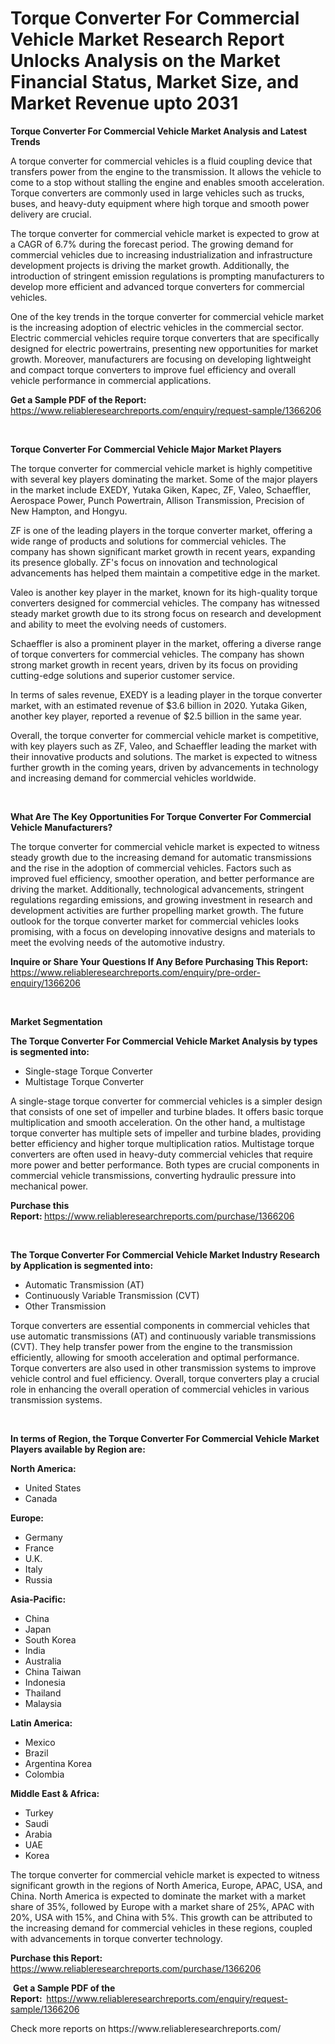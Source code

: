 <p><h1>Torque Converter For Commercial Vehicle Market Research Report Unlocks Analysis on the Market Financial Status, Market Size, and Market Revenue upto 2031</h1></p><p><strong>Torque Converter For Commercial Vehicle Market Analysis and Latest Trends</strong></p>
<p><p>A torque converter for commercial vehicles is a fluid coupling device that transfers power from the engine to the transmission. It allows the vehicle to come to a stop without stalling the engine and enables smooth acceleration. Torque converters are commonly used in large vehicles such as trucks, buses, and heavy-duty equipment where high torque and smooth power delivery are crucial.</p><p>The torque converter for commercial vehicle market is expected to grow at a CAGR of 6.7% during the forecast period. The growing demand for commercial vehicles due to increasing industrialization and infrastructure development projects is driving the market growth. Additionally, the introduction of stringent emission regulations is prompting manufacturers to develop more efficient and advanced torque converters for commercial vehicles.</p><p>One of the key trends in the torque converter for commercial vehicle market is the increasing adoption of electric vehicles in the commercial sector. Electric commercial vehicles require torque converters that are specifically designed for electric powertrains, presenting new opportunities for market growth. Moreover, manufacturers are focusing on developing lightweight and compact torque converters to improve fuel efficiency and overall vehicle performance in commercial applications.</p></p>
<p><strong>Get a Sample PDF of the Report:&nbsp;</strong> <a href="https://www.reliableresearchreports.com/enquiry/request-sample/1366206">https://www.reliableresearchreports.com/enquiry/request-sample/1366206</a></p>
<p>&nbsp;</p>
<p><strong>Torque Converter For Commercial Vehicle Major Market Players</strong></p>
<p><p>The torque converter for commercial vehicle market is highly competitive with several key players dominating the market. Some of the major players in the market include EXEDY, Yutaka Giken, Kapec, ZF, Valeo, Schaeffler, Aerospace Power, Punch Powertrain, Allison Transmission, Precision of New Hampton, and Hongyu.</p><p>ZF is one of the leading players in the torque converter market, offering a wide range of products and solutions for commercial vehicles. The company has shown significant market growth in recent years, expanding its presence globally. ZF's focus on innovation and technological advancements has helped them maintain a competitive edge in the market.</p><p>Valeo is another key player in the market, known for its high-quality torque converters designed for commercial vehicles. The company has witnessed steady market growth due to its strong focus on research and development and ability to meet the evolving needs of customers.</p><p>Schaeffler is also a prominent player in the market, offering a diverse range of torque converters for commercial vehicles. The company has shown strong market growth in recent years, driven by its focus on providing cutting-edge solutions and superior customer service.</p><p>In terms of sales revenue, EXEDY is a leading player in the torque converter market, with an estimated revenue of $3.6 billion in 2020. Yutaka Giken, another key player, reported a revenue of $2.5 billion in the same year.</p><p>Overall, the torque converter for commercial vehicle market is competitive, with key players such as ZF, Valeo, and Schaeffler leading the market with their innovative products and solutions. The market is expected to witness further growth in the coming years, driven by advancements in technology and increasing demand for commercial vehicles worldwide.</p></p>
<p>&nbsp;</p>
<p><strong>What Are The Key Opportunities For Torque Converter For Commercial Vehicle Manufacturers?</strong></p>
<p><p>The torque converter for commercial vehicle market is expected to witness steady growth due to the increasing demand for automatic transmissions and the rise in the adoption of commercial vehicles. Factors such as improved fuel efficiency, smoother operation, and better performance are driving the market. Additionally, technological advancements, stringent regulations regarding emissions, and growing investment in research and development activities are further propelling market growth. The future outlook for the torque converter market for commercial vehicles looks promising, with a focus on developing innovative designs and materials to meet the evolving needs of the automotive industry.</p></p>
<p><strong>Inquire or Share Your Questions If Any Before Purchasing This Report:</strong> <a href="https://www.reliableresearchreports.com/enquiry/pre-order-enquiry/1366206">https://www.reliableresearchreports.com/enquiry/pre-order-enquiry/1366206</a></p>
<p>&nbsp;</p>
<p><strong>Market Segmentation</strong></p>
<p><strong>The Torque Converter For Commercial Vehicle Market Analysis by types is segmented into:</strong></p>
<p><ul><li>Single-stage Torque Converter</li><li>Multistage Torque Converter</li></ul></p>
<p><p>A single-stage torque converter for commercial vehicles is a simpler design that consists of one set of impeller and turbine blades. It offers basic torque multiplication and smooth acceleration. On the other hand, a multistage torque converter has multiple sets of impeller and turbine blades, providing better efficiency and higher torque multiplication ratios. Multistage torque converters are often used in heavy-duty commercial vehicles that require more power and better performance. Both types are crucial components in commercial vehicle transmissions, converting hydraulic pressure into mechanical power.</p></p>
<p><strong>Purchase this Report:&nbsp;</strong><a href="https://www.reliableresearchreports.com/purchase/1366206">https://www.reliableresearchreports.com/purchase/1366206</a></p>
<p>&nbsp;</p>
<p><strong>The Torque Converter For Commercial Vehicle Market Industry Research by Application is segmented into:</strong></p>
<p><ul><li>Automatic Transmission (AT)</li><li>Continuously Variable Transmission (CVT)</li><li>Other Transmission</li></ul></p>
<p><p>Torque converters are essential components in commercial vehicles that use automatic transmissions (AT) and continuously variable transmissions (CVT). They help transfer power from the engine to the transmission efficiently, allowing for smooth acceleration and optimal performance. Torque converters are also used in other transmission systems to improve vehicle control and fuel efficiency. Overall, torque converters play a crucial role in enhancing the overall operation of commercial vehicles in various transmission systems.</p></p>
<p>&nbsp;</p>
<p><strong>In terms of Region, the Torque Converter For Commercial Vehicle Market Players available by Region are:</strong></p>
<p>
    <p> <strong> North America: </strong>
        <ul>
            <li>United States</li>
            <li>Canada</li>
        </ul>
        </p> 
    <p> <strong> Europe: </strong>
        <ul>
            <li>Germany</li>
            <li>France</li>
            <li>U.K.</li>
            <li>Italy</li>
            <li>Russia</li>
        </ul>
        </p> 
    <p> <strong> Asia-Pacific: </strong>
        <ul>
            <li>China</li>
            <li>Japan</li>
            <li>South Korea</li>
            <li>India</li>
            <li>Australia</li>
            <li>China Taiwan</li>
            <li>Indonesia</li>
            <li>Thailand</li>
            <li>Malaysia</li>
        </ul>
        </p> 
    <p> <strong> Latin America: </strong>
        <ul>
            <li>Mexico</li>
            <li>Brazil</li>
            <li>Argentina Korea</li>
            <li>Colombia</li>
        </ul>
        </p> 
    <p> <strong> Middle East & Africa: </strong>
        <ul>
            <li>Turkey</li>
            <li>Saudi</li>
            <li>Arabia</li>
            <li>UAE</li>
            <li>Korea</li>
        </ul>
    </p>
    </p>
<p><p>The torque converter for commercial vehicle market is expected to witness significant growth in the regions of North America, Europe, APAC, USA, and China. North America is expected to dominate the market with a market share of 35%, followed by Europe with a market share of 25%, APAC with 20%, USA with 15%, and China with 5%. This growth can be attributed to the increasing demand for commercial vehicles in these regions, coupled with advancements in torque converter technology.</p></p>
<p><strong>Purchase this Report: </strong><a href="https://www.reliableresearchreports.com/purchase/1366206">https://www.reliableresearchreports.com/purchase/1366206</a></p>
<p>&nbsp;<strong>Get a Sample PDF of the Report:&nbsp;&nbsp;</strong><a href="https://www.reliableresearchreports.com/enquiry/request-sample/1366206">https://www.reliableresearchreports.com/enquiry/request-sample/1366206</a></p>
<p><strong></strong></p>
<p>Check more reports on https://www.reliableresearchreports.com/</p>